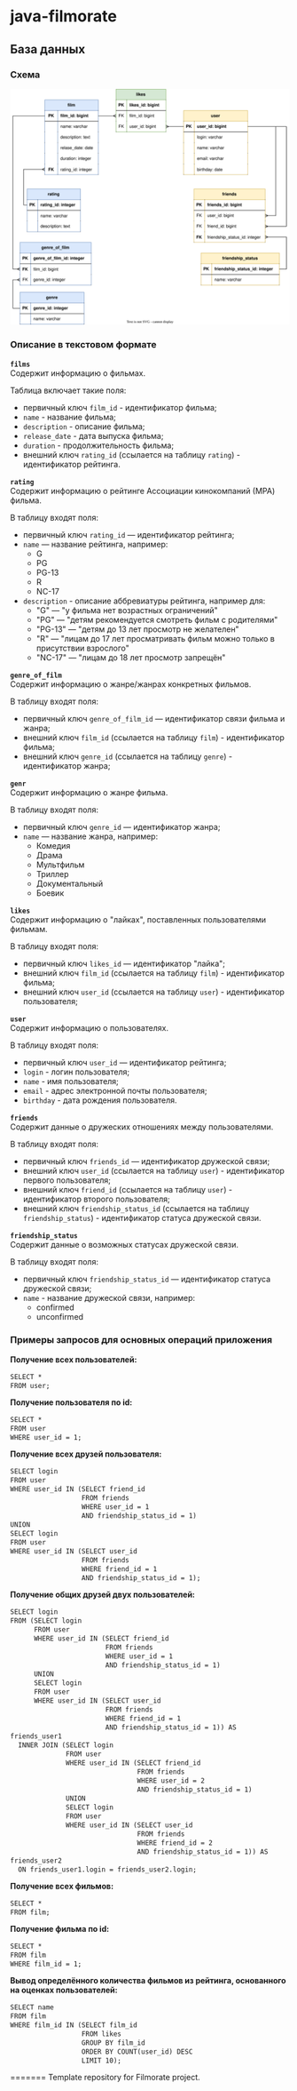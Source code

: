 # java-filmorate

## База данных
### Схема
![Схема БД](https://github.com/Galinka-Malinka/java-filmorate/blob/Datebase/filmorateBD7.svg)

### Описание в текстовом формате

**`films`**  
Содержит информацию о фильмах.

Таблица включает такие поля:
- первичный ключ `film_id` - идентификатор фильма;
- `name` - название фильма;
- `description` - описание фильма;
- `release_date` - дата выпуска фильма;
- `duration` - продолжительность фильма;
- внешний ключ `rating_id` (ссылается на таблицу `rating`) - идентификатор рейтинга.  
  
**`rating`**  
Содержит информацию о рейтинге Ассоциации кинокомпаний (МРА) фильма. 

В таблицу входят поля:
- первичный ключ `rating_id` — идентификатор рейтинга;
- `name` — название рейтинга, например:
  - G
  - PG
  - PG-13
  - R
  - NC-17
- `description` - описание аббревиатуры рейтинга, например для:
  - \"G\" — \"у фильма нет возрастных ограничений\"
  - \"PG\" — \"детям рекомендуется смотреть фильм с родителями\"
  - \"PG-13\" — \"детям до 13 лет просмотр не желателен\"
  - \"R\" — \"лицам до 17 лет просматривать фильм можно только в присутствии взрослого\"
  - \"NC-17\" — \"лицам до 18 лет просмотр запрещён\"

**`genre_of_film`**  
Содержит информацию о жанре/жанрах конкретных фильмов.

В таблицу входят поля:
- первичный ключ `genre_of_film_id` — идентификатор связи фильма и жанра;
- внешний ключ `film_id` (ссылается на таблицу `film`) - идентификатор фильма;
- внешний ключ `genre_id` (ссылается на таблицу `genre`) - идентификатор жанра; 

**`genr`**  
Содержит информацию о жанре фильма.

В таблицу входят поля:
- первичный ключ `genre_id` — идентификатор жанра;
- `name` — название жанра, например:
  - Комедия
  - Драма
  - Мультфильм
  - Триллер
  - Документальный
  - Боевик

**`likes`**  
Содержит информацию о \"лайках\", поставленных пользователями фильмам.

В таблицу входят поля:
- первичный ключ `likes_id` — идентификатор \"лайка\";
- внешний ключ `film_id` (ссылается на таблицу `film`) - идентификатор фильма;
- внешний ключ `user_id` (ссылается на таблицу `user`) - идентификатор пользователя; 

**`user`**  
Содержит информацию о пользователях.

В таблицу входят поля:
- первичный ключ `user_id` — идентификатор рейтинга;
- `login` - логин пользователя;
- `name` - имя пользователя;
- `email` - адрес электронной почты пользователя;
- `birthday` - дата рождения пользователя.

**`friends`**  
Содержит данные о дружеских отношениях между пользователями.

В таблицу входят поля:
- первичный ключ `friends_id` — идентификатор дружеской связи;
- внешний ключ `user_id` (ссылается на таблицу `user`) - идентификатор первого пользователя;
- внешний ключ `friend_id` (ссылается на таблицу `user`) - идентификатор второго пользователя;
- внешний ключ `friendship_status_id` (ссылается на таблицу `friendship_status`) - идентификатор статуса дружеской связи. 

**`friendship_status`**  
Содержит данные о возможных статусах дружеской связи.

В таблицу входят поля:
- первичный ключ `friendship_status_id` — идентификатор статуса дружеской связи;
- `name` - название дружеской связи, например:
  - confirmed
  - unconfirmed

### Примеры запросов для основных операций приложения

**Получение всех пользователей:**
```
SELECT *
FROM user;
```

**Получение пользователя по id:**
```
SELECT *
FROM user
WHERE user_id = 1;
```

**Получение всех друзей пользователя:**
```
SELECT login
FROM user
WHERE user_id IN (SELECT friend_id
                  FROM friends
                  WHERE user_id = 1
                  AND friendship_status_id = 1)
UNION
SELECT login
FROM user
WHERE user_id IN (SELECT user_id
                  FROM friends
                  WHERE friend_id = 1
                  AND friendship_status_id = 1);
```

**Получение общих друзей двух пользователей:**
```
SELECT login
FROM (SELECT login
      FROM user
      WHERE user_id IN (SELECT friend_id
                        FROM friends
                        WHERE user_id = 1
                        AND friendship_status_id = 1)
      UNION
      SELECT login
      FROM user
      WHERE user_id IN (SELECT user_id
                        FROM friends
                        WHERE friend_id = 1
                        AND friendship_status_id = 1)) AS friends_user1
  INNER JOIN (SELECT login
              FROM user
              WHERE user_id IN (SELECT friend_id
                                FROM friends
                                WHERE user_id = 2
                                AND friendship_status_id = 1)
              UNION
              SELECT login
              FROM user
              WHERE user_id IN (SELECT user_id
                                FROM friends
                                WHERE friend_id = 2
                                AND friendship_status_id = 1)) AS friends_user2 
  ON friends_user1.login = friends_user2.login;               
```

**Получение всех фильмов:**
```
SELECT *
FROM film;
```

**Получение фильма по id:**
```
SELECT *
FROM film
WHERE film_id = 1;
```

**Вывод определённого количества фильмов из рейтинга, основанного на оценках пользователей:**
```
SELECT name
FROM film
WHERE film_id IN (SELECT film_id
                  FROM likes
                  GROUP BY film_id
                  ORDER BY COUNT(user_id) DESC
                  LIMIT 10);
```
                  
=======
Template repository for Filmorate project.


